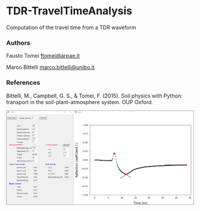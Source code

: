 # TDR-TravelTimeAnalysis
Computation of the travel time from a TDR waveform

### Authors
Fausto Tomei    <ftomei@arpae.it>

Marco Bittelli  <marco.bittelli@unibo.it>

### References
Bittelli, M., Campbell, G. S., & Tomei, F. (2015). Soil physics with Python: transport in the soil-plant-atmosphere system. OUP Oxford.

![](https://github.com/ftomei/TDR-TravelTimeAnalysis/blob/main/img/TDR.png)
